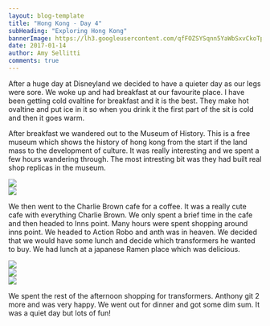```yaml
---
layout: blog-template
title: "Hong Kong - Day 4"
subHeading: "Exploring Hong Kong"
bannerImage: https://lh3.googleusercontent.com/qfFOZSYSqnn5YaWbSxvCkoTpJCh_uabd-F2lcLRptr1jgQalD3Ax2NAh9ke9f874pL4-GZqPVdxXcVIKVL8VzGcJeySTXpP0BAMjOSlHth1mGoymwEzLg71ubSQ0P_XseedIp5eaxw=w2400
date: 2017-01-14
author: Amy Sellitti
comments: true
---
```

After a huge day at Disneyland we decided to have a quieter day as our legs were sore. We woke up and had breakfast at our favourite place. I have been getting cold ovaltine for breakfast and it is the best. They make hot ovaltine and put ice in it so when you drink it the first part of the sit is cold and then it goes warm.

After breakfast we wandered out to the Museum of History. This is a free museum which shows the history of hong kong from the start if the land mass to the development of culture. It was really interesting and we spent a few hours wandering through. The most intresting bit was they had built real shop replicas in the museum.

<div class="center-image"><img src="https://lh3.googleusercontent.com/Pv5GwjtlfQ02QpRo-Kdw8NyzWFGZuh4JWlui78tmnfhaulqIQqc9i7PrHJdKKG_BN4vQvI5HtZqkZX5EORcIZYpKgQkOGffyeYI7lZbZdMiwm8zRHeOYJpVkA2wObQ0_XafW2OQTmQ=w2400" /></div>
<div class="center-image"><img src="https://lh3.googleusercontent.com/qfFOZSYSqnn5YaWbSxvCkoTpJCh_uabd-F2lcLRptr1jgQalD3Ax2NAh9ke9f874pL4-GZqPVdxXcVIKVL8VzGcJeySTXpP0BAMjOSlHth1mGoymwEzLg71ubSQ0P_XseedIp5eaxw=w2400" /></div>

We then went to the Charlie Brown cafe for a coffee. It was a really cute cafe with everything Charlie Brown. We only spent a brief time in the cafe and then headed to Inns point. Many hours were spent shopping around inns point. We headed to Action Robo and anth was in heaven. We decided that we would have some lunch and decide which transformers he wanted to buy. We had lunch at a japanese Ramen place which was delicious.

<div class="center-image"><img src="https://lh3.googleusercontent.com/AajjpCaOEf3Sv6yxL5b5bzyVaWjOv4tUT8xRqvEx6L_VQoU5aqxaYe70fRaK-Arc9ccSlvDInEENN2Xxy5q6CpZm3q6CTuYfr4MjI-55TZTNbxxELBXFKQ_PmhAeYv-QC_ZIQLuf9A=w2400" /></div>
<div class="center-image"><img src="https://lh3.googleusercontent.com/n6ARxoujRq_akkxHv8Gj3AfaiFP-BMLlYXB5CXcR1LsxbA_W7_U1VDqyqKQmoMVGJgmEQ-e72ewWa2Dg8q_y9IRpJYYGIqIZUW9s1HnW6Hczns0YIAg4uov8JEM9XFx1ybd2cb7CuQ=w2400" /></div>
<div class="center-image"><img src="https://lh3.googleusercontent.com/A1dIXyIQkLvBlXjEJ7OGTn9nwZewQRMQwDhYsnYaA2ihjk_IC6I9cylUVfTuYhgBn84no38S1-UvW9CsoiGgHnqEle4vcB-V8z8ddw_zYjDBfwBL2iiuO7xHfon5eVyJV14kAO1G6A=w2400" /></div>

We spent the rest of the afternoon shopping for transformers. Anthony git 2 more and was very happy. We went out for dinner and got some dim sum. It was a quiet day but lots of fun! 
